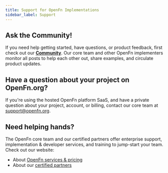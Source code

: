```yaml
---
title: Support for OpenFn Implementations
sidebar_label: Support
---
```


## Ask the Community! 
If you need help getting started, have questions, or product feedback, first check out our **[Community](https://community.openfn.org)**. Our core team and other OpenFn implementers monitor all posts to help each other out, share examples, and circulate product updates. 

## Have a question about your project on OpenFn.org? 
If you're using the hosted OpenFn platform SaaS, and have a private question about your project, account, or billing, contact our core team at [support@openfn.org](mailto://support@openfn.org). 

## Need helping hands?
The OpenFn core team and our certified partners offer enterprise support, implementation & developer services, and training to jump-start your team. Check out our website: 
- About [OpenFn services & pricing](https://www.openfn.org/pricing)
- About our [certified partners](https://www.openfn.org/partners)

<!--Add link to OpenFn community, or need a hand - contact us -->